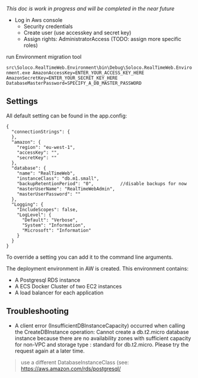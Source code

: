 *This doc is work in progress and will be completed in the near future*

- Log in Aws console
  - Security credentials
  - Create user (use accesskey and secret key)
  - Assign rights: AdministratorAccess (TODO: assign more specific roles)

run  Environment migration tool

``src\Soloco.RealTimeWeb.Environment\bin\Debug\Soloco.RealTimeWeb.Environment.exe AmazonAccessKey=ENTER_YOUR_ACCESS_KEY_HERE AmazonSecretKey=ENTER_YOUR_SECRET_KEY_HERE DatabaseMasterPassword=SPECIFY_A_DB_MASTER_PASSWORD``

Settings
--------
All default setting can be found in the app.config:

```  
{
  "connectionStrings": {
  },
  "amazon": {
    "region": "eu-west-1",
    "accessKey": "",
    "secretKey": ""
  },
  "database": {
    "name": "RealTimeWeb",
    "instanceClass": "db.m1.small",
    "backupRetentionPeriod": "0",          //disable backups for now
    "masterUserName": "RealTimeWebAdmin",
    "masterUserPassword": ""
  },
  "Logging": {
    "IncludeScopes": false,
    "LogLevel": {
      "Default": "Verbose",
      "System": "Information",
      "Microsoft": "Information"
    }
  }
}
```
  
To override a setting you can add it to the command line arguments.

The deployment environment in AW is created. This environment contains:
- A Postgresql RDS instance
- A ECS Docker Cluster of two EC2 instances
- A load balancer for each application

Troubleshooting
---------------
- A client error (InsufficientDBInstanceCapacity) occurred when calling the CreateDBInstance operation: Cannot create a db.t2.micro database instance because there are no availability zones with sufficient capacity for non-VPC and storage type : standard for db.t2.micro. Please try the request again at a later time.
> use a different DatabaseInstanceClass (see: https://aws.amazon.com/rds/postgresql/
